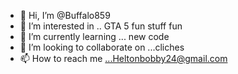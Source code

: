 - 👋 Hi, I’m @Buffalo859
- 👀 I’m interested in ..
GTA 5 fun stuff fun
- 🌱 I’m currently learning ... new code 
- 💞️ I’m looking to collaborate on ...cliches 
- 📫 How to reach me ...Heltonbobby24@gmail.com 

<!---
Buffalo859/Buffalo859 is a ✨ special ✨ repository because its `README.md` (this file) appears on your GitHub profile.
You can click the Preview link to take a look at your changes.
--->
